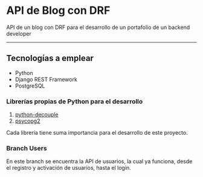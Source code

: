# API de Blog con DRF

API de un blog con DRF para el desarrollo de un portafolio de un backend developer

---
## Tecnologías a emplear
- Python
- Django REST Framework
- PostgreSQL

### Librerías propias de Python para el desarrollo
1. [python-decouple](https://www.pythonpool.com/python-decouple/)
2. [psycopg2](https://pypi.org/project/psycopg2/)


Cada librería tiene suma importancia para el desarrollo de este proyecto.


### Branch Users
En este branch se encuentra la API de usuarios, la cual ya funciona, desde el registro y activación de usuarios, hasta el login. 
